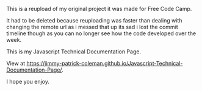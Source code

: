 This is a reupload of my original project it was made for Free Code Camp.

It had to be deleted because reuploading was faster than dealing with changing the remote url as i messed that up its sad i lost the commit timeline though as you can no longer see how the code developed over the week.

This is my Javascript Technical Documentation Page.

View at https://jimmy-patrick-coleman.github.io/Javascript-Technical-Documentation-Page/.

I hope you enjoy.

